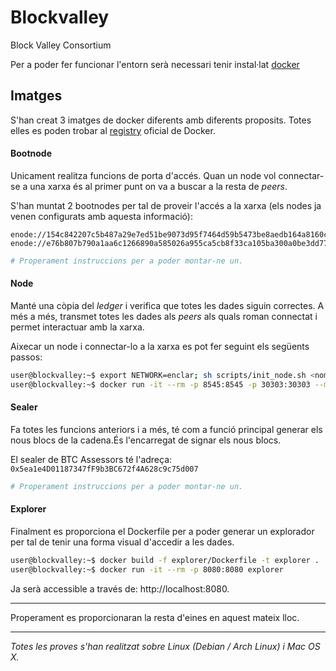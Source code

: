 # Blockvalley

Block Valley Consortium

Per a poder fer funcionar l'entorn serà necessari tenir instal·lat [docker](https://www.docker.com/)

## Imatges
S'han creat 3 imatges de docker diferents amb diferents proposits. Totes elles es poden trobar al [registry](https://hub.docker.com/u/blockvalley) oficial de Docker.

#### Bootnode
Unicament realitza funcions de porta d'accés.
Quan un node vol connectar-se a una xarxa és al primer punt on va a buscar a la resta de _peers_.

S'han muntat 2 bootnodes per tal de proveir l'accés a la xarxa (els nodes ja venen configurats amb aquesta informació):

```
enode://154c842207c5b487a29e7ed51be9073d95f7464d59b5473be8aedb164a8160c1ca86f8a1247afa159980423884019cef3b3c1073c10f608224bbd432d3792a85@194.158.92.150:30301
enode://e76b807b790a1aa6c1266890a585026a955ca5cb8f33ca105ba300a0be3dd77799fdea41b8c90908073e6f28de7d0a9b01f20c542e78236fd700d92b11dd530a@164.132.231.87:30301
```

```bash
# Properament instruccions per a poder montar-ne un.
```

#### Node
Manté una còpia del _ledger_ i verifica que totes les dades siguin correctes. A més a més, transmet totes les dades als _peers_ als quals roman connectat i permet interactuar amb la xarxa.

Aixecar un node i connectar-lo a la xarxa es pot fer seguint els següents passos:

```bash
user@blockvalley:~$ export NETWORK=enclar; sh scripts/init_node.sh <nom_del_volum>
user@blockvalley:~$ docker run -it --rm -p 8545:8545 -p 30303:30303 --mount type=volume,source=<nom_del_volum>,destination=/root/.ethereum --name=node blockvalley/node:enclar
```

#### Sealer
Fa totes les funcions anteriors i a més, té com a funció principal generar els nous blocs de la cadena.És l'encarregat de signar els nous blocs.

>
El sealer de BTC Assessors té l'adreça: ```0x5ea1e4D01187347fF9b3BC672f4A628c9c75d007```

```bash
# Properament instruccions per a poder montar-ne un.
```

#### Explorer
Finalment es proporciona el Dockerfile per a poder generar un explorador per tal de tenir una forma visual d'accedir a les dades.

```bash
user@blockvalley:~$ docker build -f explorer/Dockerfile -t explorer .
user@blockvalley:~$ docker run -it --rm -p 8080:8080 explorer
```

Ja serà accessible a través de: http://localhost:8080.

___
Properament es proporcionaran la resta d'eines en aquest mateix lloc.

---
_Totes les proves s'han realitzat sobre Linux (Debian / Arch Linux) i Mac OS X._
